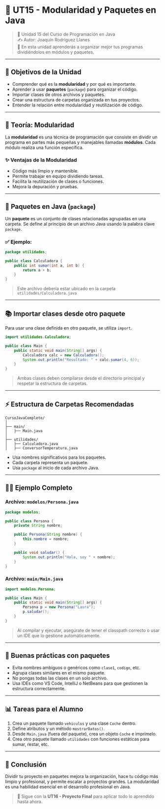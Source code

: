 # 📘 UT15 - Modularidad y Paquetes en Java

> 📆 Unidad 15 del Curso de Programación en Java  
> ✍️ Autor: Joaquín Rodríguez Llanes  
> 🔹 En esta unidad aprenderás a organizar mejor tus programas dividiéndolos en módulos y paquetes.

---

## 🌟 Objetivos de la Unidad

- Comprender qué es la **modularidad** y por qué es importante.
- Aprender a usar **paquetes** (`package`) para organizar el código.
- Importar clases de otros archivos y paquetes.
- Crear una estructura de carpetas organizada en tus proyectos.
- Entender la relación entre modularidad y reutilización de código.

---

## 🧠 Teoría: Modularidad

La **modularidad** es una técnica de programación que consiste en dividir un programa en partes más pequeñas y manejables llamadas **módulos**. Cada módulo realiza una función específica.

### ✨ Ventajas de la Modularidad
- Código más limpio y mantenible.
- Permite trabajar en equipo dividiendo tareas.
- Facilita la reutilización de clases o funciones.
- Mejora la depuración y pruebas.

---

## 📂 Paquetes en Java (`package`)

Un **paquete** es un conjunto de clases relacionadas agrupadas en una carpeta. Se define al principio de un archivo Java usando la palabra clave `package`.

### ✅ Ejemplo:

```java
package utilidades;

public class Calculadora {
    public int sumar(int a, int b) {
        return a + b;
    }
}
```

> Este archivo debería estar ubicado en la carpeta `utilidades/Calculadora.java`

---

## 📚 Importar clases desde otro paquete

Para usar una clase definida en otro paquete, se utiliza `import`.

```java
import utilidades.Calculadora;

public class Main {
    public static void main(String[] args) {
        Calculadora calc = new Calculadora();
        System.out.println("Resultado: " + calc.sumar(4, 6));
    }
}
```

> Ambas clases deben compilarse desde el directorio principal y respetar la estructura de carpetas.

---

## ⚡ Estructura de Carpetas Recomendadas

```
CursoJavaCompleto/
│
├── main/
│   ├── Main.java
│
├── utilidades/
│   ├── Calculadora.java
│   ├── ConversorTemperatura.java
```

- Usa nombres significativos para los paquetes.
- Cada carpeta representa un paquete.
- Usa `package` al inicio de cada archivo Java.

---

## 👩‍💼 Ejemplo Completo

### Archivo: `modelos/Persona.java`
```java
package modelos;

public class Persona {
    private String nombre;

    public Persona(String nombre) {
        this.nombre = nombre;
    }

    public void saludar() {
        System.out.println("Hola, soy " + nombre);
    }
}
```

### Archivo: `main/Main.java`
```java
import modelos.Persona;

public class Main {
    public static void main(String[] args) {
        Persona p = new Persona("Laura");
        p.saludar();
    }
}
```

> Al compilar y ejecutar, asegúrate de tener el classpath correcto o usar un IDE que lo gestione automáticamente.

---

## 🔮 Buenas prácticas con paquetes
- Evita nombres ambiguos o genéricos como `clase1`, `codigo`, etc.
- Agrupa clases similares en el mismo paquete.
- No pongas todas las clases en un solo archivo.
- Usa IDEs como VS Code, IntelliJ o NetBeans para que gestionen la estructura correctamente.

---

## 📊 Tareas para el Alumno

1. Crea un paquete llamado `vehiculos` y una clase `Coche` dentro.
2. Define atributos y un método `mostrarDatos()`.
3. Desde `Main.java` (fuera del paquete), crea un objeto `Coche` e imprímelo.
4. Crea otro paquete llamado `utilidades` con funciones estáticas para sumar, restar, etc.

---

## 📌 Conclusión

Dividir tu proyecto en paquetes mejora la organización, hace tu código más limpio y profesional, y permite escalar a proyectos grandes. La modularidad es una habilidad esencial en el desarrollo profesional en Java.

> 📁 Sigue con la **UT16 - Proyecto Final** para aplicar todo lo aprendido hasta ahora.

